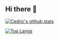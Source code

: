 ## Hi there 👋

[![Cedric's github stats](https://github-readme-stats.vercel.app/api?username=cedricfrancoys&count_private=true&show_icons=true)](https://github.com/cedricfrancoys)

[![Top Langs](https://github-readme-stats.vercel.app/api/top-langs/?username=cedricfrancoys)](https://github.com/cedricfrancoys)

<!--
**cedricfrancoys/cedricfrancoys** is a ✨ _special_ ✨ repository because its `README.md` (this file) appears on your GitHub profile.

Here are some ideas to get you started:

- 🔭 I’m currently working on ...
- 🌱 I’m currently learning ...
- 👯 I’m looking to collaborate on ...
- 🤔 I’m looking for help with ...
- 💬 Ask me about ...
- 📫 How to reach me: ...
- 😄 Pronouns: ...
- ⚡ Fun fact: ...
-->
